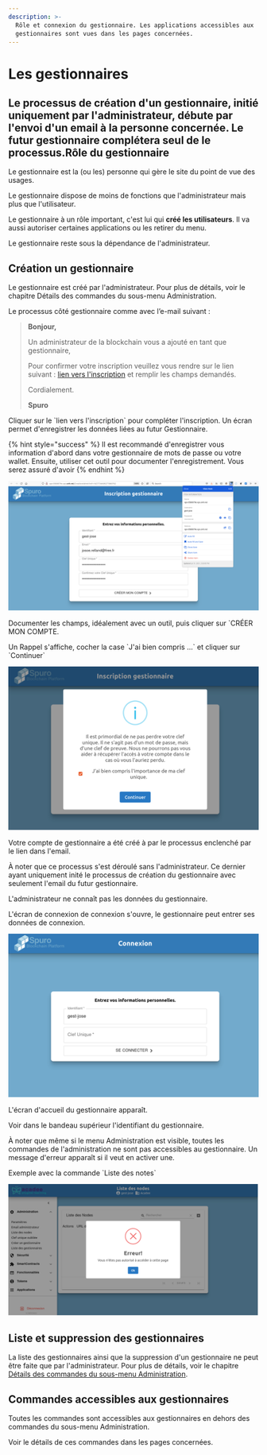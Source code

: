 ```yaml
---
description: >-
  Rôle et connexion du gestionnaire. Les applications accessibles aux
  gestionnaires sont vues dans les pages concernées.
---
```


# Les gestionnaires

## Le processus de création d'un gestionnaire, initié uniquement par l'administrateur, débute par l'envoi d'un email à la personne concernée. Le futur gestionnaire complétera seul de le processus.Rôle du gestionnaire

Le gestionnaire est la \(ou les\) personne qui gère le site du point de vue des usages.

Le gestionnaire dispose de moins de fonctions que l'administrateur mais plus que l'utilisateur.

Le gestionnaire à un rôle important, c'est lui qui **créé les utilisateurs**. Il va aussi autoriser certaines applications ou les retirer du menu.

Le gestionnaire reste sous la dépendance de l'administrateur.

## Création un gestionnaire

Le gestionnaire est créé par l'administrateur. Pour plus de détails, voir le chapitre Détails des commandes du sous-menu Administration.



Le processus côté gestionnaire comme avec l’e-mail suivant :

> **Bonjour,**
>
> Un administrateur de la blockchain vous a ajouté en tant que gestionnaire,
>
> Pour confirmer votre inscription veuillez vous rendre sur le lien suivant : [lien vers l'inscription](http://vps-0580879e.vps.ovh.net/CreationAdmin?ref=1627736409277800702) et remplir les champs demandés.
>
> Cordialement.
>
> **Spuro**

Cliquer sur le \`lien vers l'inscription\` pour compléter l'inscription. Un écran permet d'enregistrer les données liées au futur Gestionnaire.

{% hint style="success" %}
Il est recommandé d'enregistrer vous information d'abord dans votre gestionnaire de mots de passe ou votre wallet. Ensuite, utiliser cet outil pour documenter l'enregistrement. Vous serez assuré d'avoir
{% endhint %}

![Dans Administration &amp;gt; Cr&#xE9;er un gestionnaire, enregistrement avec un gestionnaire de mots de passe \(BW\)](../.gitbook/assets/v19_07_2021_02.png)

Documenter les champs, idéalement avec un outil, puis cliquer sur \`CRÉER MON COMPTE.

Un Rappel s'affiche, cocher la case \`J'ai bien compris ...\` et cliquer sur \`Continuer\`

![](../.gitbook/assets/v19-rappel-cle-inscription-gestionnaire.png)

Votre compte de gestionnaire a été créé à par le processus enclenché par le lien dans l'email.

À noter que ce processus s'est déroulé sans l'administrateur. Ce dernier ayant uniquement inité le processus de création du gestionnaire avec seulement l'email du futur gestionnaire.

L'administrateur ne connaît pas les données du gestionnaire.

L'écran de connexion de connexion s'ouvre, le gestionnaire peut entrer ses données de connexion.

![](../.gitbook/assets/v19-connexion-suite-inscription.png)

L'écran d'accueil du gestionnaire apparaît.

Voir dans le bandeau supérieur l'identifiant du gestionnaire.

À noter que même si le menu Administration est visible, toutes les commandes de l'administration ne sont pas accessibles au gestionnaire. Un message d'erreur apparaît si il veut en activer une.

Exemple avec la commande \`Liste des notes\`

![Acc&#xE8;s non autoris&#xE9; &#xE0; un gestionnaire d&apos;une commande du sous-menu Administration. ](../.gitbook/assets/v19-gestionnaire-erreur-acces-admin.png)

## Liste et suppression des gestionnaires

La liste des gestionnaires ainsi que la suppression d'un gestionnaire ne peut être faite que par l'administrateur. Pour plus de détails, voir le chapitre [Détails des commandes du sous-menu Administration](../admin-securite/details-des-commandes-du-sous-menu-administration.md).

## Commandes accessibles aux gestionnaires

Toutes les commandes sont accessibles aux gestionnaires en dehors des commandes du sous-menu Administration.

Voir le détails de ces commandes dans les pages concernées.


